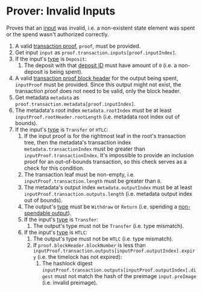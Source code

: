 Prover: Invalid Inputs
===

Proves that an [input](./../1.%20Data%20Structures/Inputs.md) was invalid, i.e. a non-existent state element was spent or the spend wasn't authorized correctly.

1. A valid [transaction proof](../2.%20Verifiers/Transaction%20Proof.md), `proof`, must be provided.
1. Get input `input` as `proof.transaction.inputs[proof.inputIndex]`.
1. If the input's [type](../1.%20Data%20Structures/Inputs.md) is `Deposit`:
    1. The deposit with that [deposit ID](./../1.%20Data%20Structures/Deposits.md) must have amount of `0` (i.e. a non-deposit is being spent).
1. A valid [transaction proof block header](././../2.%20Verifiers/Block%20Header.md) for the output being spent, `inputProof` must be provided. Since this output might not exist, the transaction proof does not need to be valid, only the block header.
1. Get metadata `metadata` as `proof.transaction.metadata[proof.inputIndex]`.
1. The metadata's root index `metadata.rootIndex` must be at least `inputProof.rootHeader.rootLength` (i.e. metadata root index out of bounds).
1. If the input's [type](../1.%20Data%20Structures/Inputs.md) is `Transfer` or `HTLC`:
    1. If the input proof is for the rightmost leaf in the root's transaction tree, then the metadata's transaction index `metadata.transactionIndex` must be greater than `inputProof.transactionIndex`. It's impossible to provide an inclusion proof for an out-of-bounds transaction, so this check serves as a check for this condition.
    1. The transaction leaf must be non-empty, i.e. `inputProof.transaction.length` must be greater than `0`.
    1. The metadata's output index `metadata.outputIndex` must be at least `inputProof.transaction.outputs.length` (i.e. metadata output index out of bounds).
    1. The output's [type](./../1.%20Data%20Structures/Outputs.md) must be `Withdraw` or `Return` (i.e. spending a [non-spendable output](../1.%20Data%20Structures/Outputs.md)).
    1. If the input's [type](../1.%20Data%20Structures/Inputs.md) is `Transfer`:
        1. The output's type must not be `Transfer` (i.e. type mismatch).
    1. If the input's [type](../1.%20Data%20Structures/Inputs.md) is `HTLC`:
        1. The output's type must not be `HTLC` (i.e. type mismatch).
        1. If `proof.blockHeader.blockNumber` is less than `inputProof.transaction.outputs[inputProof.outputIndex].expiry` (i.e. the timelock has not expired):
            1. The hashlock digest `inputProof.transaction.outputs[inputProof.outputIndex].digest` must not match the hash of the preimage `input.preImage` (i.e. invalid preimage).
